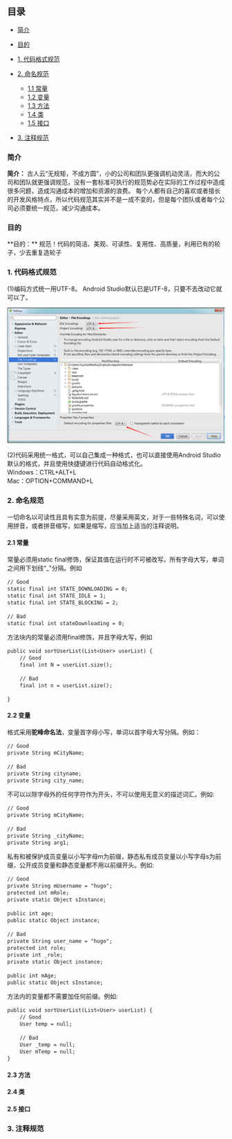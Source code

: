 ## 目录

+ [简介](#0)
+ [目的](#00)
+ [1. 代码格式规范](#1)
+ [2. 命名规范](#2)
  * [1.1 常量](#2.1)
  * [1.2 变量](#2.2)
  * [1.3 方法](#2.3)
  * [1.4 类](#2.4)
  * [1.5 接口](#2.5)

+ [3. 注释规范](#3)


<h3 id="0"> 简介 </h3>

**简介：** 古人云“无规矩，不成方圆”，小的公司和团队更强调机动灵活，而大的公司和团队就更强调规范，没有一套标准可执行的规范势必在实际的工作过程中造成很多问题，造成沟通成本的增加和资源的浪费。
每个人都有自己的喜欢或者擅长的开发风格特点，所以代码规范其实并不是一成不变的，但是每个团队或者每个公司必须要统一规范，减少沟通成本。

<h3 id="00"> 目的 </h3>
**目的：** 规范！代码的简洁、美观、可读性、复用性、高质量，利用已有的轮子，少去重复造轮子


<h3 id="1"> 1. 代码格式规范 </h3>

(1)编码方式统一用UTF-8。 Android Studio默认已是UTF-8，只要不去改动它就可以了。

![编码方式](pictures/pic1.png)

(2)代码采用统一格式，可以自己集成一种格式，也可以直接使用Android Studio默认的格式，并且使用快捷键进行代码自动格式化。       
Windows：CTRL+ALT+L            
Mac：OPTION+COMMAND+L                 

<h3 id="2"> 2. 命名规范 </h3>

一切命名以可读性且具有实意为前提，尽量采用英文，对于一些特殊名词，可以使用拼音，或者拼音缩写，如果是缩写，应当加上适当的注释说明。
 
<h4 id="2.1"> 2.1 常量 </h4> 

常量必须用static final修饰，保证其值在运行时不可被改写。所有字母大写，单词之间用下划线“_"分隔。例如

```
// Good
static final int STATE_DOWNLOADING = 0;
static final int STATE_IDLE = 1;
static final int STATE_BLOCKING = 2;
 
// Bad
static final int stateDownloading = 0;
```

方法块内的常量必须用final修饰，并且字母大写，例如

```
public void sortUserList(List<User> userList) {
    // Good
    final int N = userList.size();
 
    // Bad
    final int n = userList.size();

}
```

<h4 id="2.2"> 2.2 变量 </h4> 

格式采用**驼峰命名法**，变量首字母小写，单词以首字母大写分隔。例如：

```
// Good
private String mCityName;
 
// Bad
private String cityname;
private String city_name;
```

不可以以除字母外的任何字符作为开头，不可以使用无意义的描述词汇。例如:

```
// Good
private String mCityName;
 
// Bad
private String _cityName;
private String arg1;
```

私有和被保护成员变量以小写字母m为前缀，静态私有成员变量以小写字母s为前缀，公开成员变量和静态变量都不用以前缀开头。例如:

```
// Good
private String mUsername = "hugo";
protected int mRole;
private static Object sInstance;
 
public int age;
public static Object instance;
 
// Bad
private String user_name = "hugo";
protected int role;
private int _role;
private static Object instance;
 
public int mAge;
public static Object sInstance;
```

方法内的变量都不需要加任何前缀。例如:

```
public void sortUserList(List<User> userList) {
    // Good
    User temp = null;
 
    // Bad
    User _temp = null;
    User mTemp = null;
}
```

<h4 id="2.3"> 2.3 方法 </h4> 

<h4 id="2.4"> 2.4 类 </h4> 

<h4 id="2.5"> 2.5 接口 </h4> 




<h3 id="3"> 3. 注释规范 </h3>
